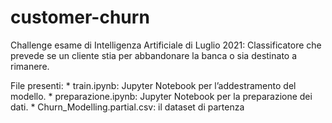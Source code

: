 # customer-churn

Challenge esame di Intelligenza Artificiale di Luglio 2021: 
Classificatore che prevede se un cliente stia per abbandonare la banca o sia destinato a rimanere. 

File presenti: 
	*	train.ipynb: Jupyter Notebook per l’addestramento del modello. 
	*	preparazione.ipynb: Jupyter Notebook per la preparazione dei dati.
	*	Churn_Modelling.partial.csv: il dataset di partenza
